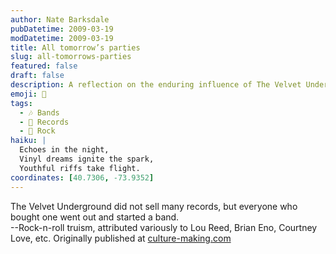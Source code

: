 ```yaml
---
author: Nate Barksdale
pubDatetime: 2009-03-19
modDatetime: 2009-03-19
title: All tomorrow’s parties
slug: all-tomorrows-parties
featured: false
draft: false
description: A reflection on the enduring influence of The Velvet Underground and its impact on aspiring musicians. "The Velvet Underground did not sell many records, but everyone who bought one went out and started a band."
emoji: 🎸
tags:
  - 🎶 Bands
  - 📀 Records
  - 🤘 Rock
haiku: |
  Echoes in the night,  
  Vinyl dreams ignite the spark,  
  Youthful riffs take flight.
coordinates: [40.7306, -73.9352]
---
```


The Velvet Underground did not sell many records, but everyone who bought one went out and started a band.  
--Rock-n-roll truism, attributed variously to Lou Reed, Brian Eno, Courtney Love, etc. Originally published at [culture-making.com](http://www.culture-making.com)
